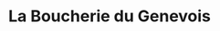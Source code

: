 ---
title: "La Boucherie du Genevois"
url: /saint-julien-en-genevois/la-boucherie-du-genevois/
shop: boucherie
---